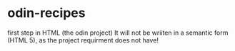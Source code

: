 # odin-recipes
first step in HTML (the odin project)
It will not be wriiten in a semantic form (HTML 5), as the project requirment does not have! 
